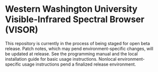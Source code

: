# Western Washington University Visible-Infrared Spectral Browser (VISOR)

This repository is currently in the process of being staged for 
open beta release. Patch notes, which may pend environment-specific
changes, will be updated at release. See the programming manual 
and the local installation guide for basic usage instructions. 
Nonlocal environment-specific usage instructions pend a finalized 
release environment.
